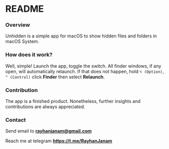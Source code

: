 # README

### Overview

Unhidden is a simple app for macOS to show hidden files and folders in macOS System.

### How does it work?

Well, simple! Launch the app, toggle the switch. All finder windows, if any open, will automatically relaunch. If that does not happen, hold `⌥ (Option)`, `^ (Control)` click **Finder** then select **Relaunch**.

### Contribution

The app is a finished product. Nonetheless, further insights and contributions are always appreciated.

### Contact

Send email to **rayhanjanam@gmail.com**

Reach me at telegram **https://t.me/RayhanJanam**